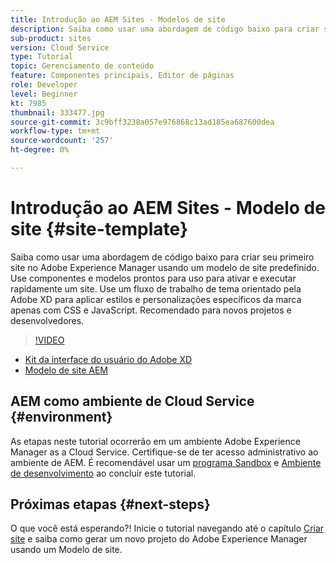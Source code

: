 ```yaml
---
title: Introdução ao AEM Sites - Modelos de site
description: Saiba como usar uma abordagem de código baixo para criar seu primeiro site no Adobe Experience Manager usando um modelo de site predefinido. Use componentes e modelos prontos para uso para ativar e executar rapidamente um site. Use um fluxo de trabalho de tema orientado pela Adobe XD para aplicar estilos e personalizações específicos da marca apenas com CSS e JavaScript. Recomendado para novos projetos e desenvolvedores.
sub-product: sites
version: Cloud Service
type: Tutorial
topic: Gerenciamento de conteúdo
feature: Componentes principais, Editor de páginas
role: Developer
level: Beginner
kt: 7985
thumbnail: 333477.jpg
source-git-commit: 3c9bff3238a057e976868c13ad185ea687600dea
workflow-type: tm+mt
source-wordcount: '257'
ht-degree: 0%

---
```



# Introdução ao AEM Sites - Modelo de site {#site-template}

Saiba como usar uma abordagem de código baixo para criar seu primeiro site no Adobe Experience Manager usando um modelo de site predefinido. Use componentes e modelos prontos para uso para ativar e executar rapidamente um site. Use um fluxo de trabalho de tema orientado pela Adobe XD para aplicar estilos e personalizações específicos da marca apenas com CSS e JavaScript. Recomendado para novos projetos e desenvolvedores.

>[!VIDEO](https://video.tv.adobe.com/v/333477/?quality=12&learn=on)

* [Kit da interface do usuário do Adobe XD](https://github.com/adobe/aem-site-template-basic/blob/main/files/wireframe.xd)
* [Modelo de site AEM](https://github.com/adobe/aem-site-template-basic)

## AEM como ambiente de Cloud Service {#environment}

As etapas neste tutorial ocorrerão em um ambiente Adobe Experience Manager as a Cloud Service. Certifique-se de ter acesso administrativo ao ambiente de AEM. É recomendável usar um [programa Sandbox](https://experienceleague.adobe.com/docs/experience-manager-cloud-service/onboarding/getting-access/sandbox-programs/introduction-sandbox-programs.html) e [Ambiente de desenvolvimento](https://experienceleague.adobe.com/docs/experience-manager-cloud-service/implementing/using-cloud-manager/manage-environments.html) ao concluir este tutorial.

## Próximas etapas {#next-steps}

O que você está esperando?! Inicie o tutorial navegando até o capítulo [Criar site](create-site.md) e saiba como gerar um novo projeto do Adobe Experience Manager usando um Modelo de site.
